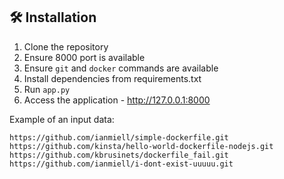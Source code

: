 ## 🛠 Installation
1. Clone the repository
2. Ensure 8000 port is available
3. Ensure `git` and `docker` commands are available
4. Install dependencies from requirements.txt
5. Run `app.py`
6. Access the application - http://127.0.0.1:8000

Example of an input data:

```
https://github.com/ianmiell/simple-dockerfile.git
https://github.com/kinsta/hello-world-dockerfile-nodejs.git
https://github.com/kbrusinets/dockerfile_fail.git
https://github.com/ianmiell/i-dont-exist-uuuuu.git
```